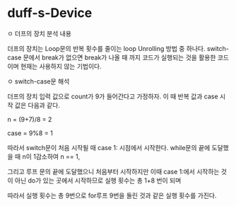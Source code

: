 # duff-s-Device
ㅇ 더프의 장치 분석 내용

더프의 장치는 Loop문의 반복 횟수를 줄이는 loop Unrolling 방법 중 하나다.
switch-case 문에서 break가 없으면 break가 나올 때 까지 코드가 실행되는 것을 활용한 코드이며 현재는 사용하지 않는 기법이다.

ㅇ switch-case문 해석

더프의 장치 입력 값으로 count가 9가 들어간다고 가정하자.
이 때 반복 값과 case 시작 값은 다음과 같다.

n = (9+7)/8 = 2

case = 9%8 = 1

따라서 switch문이 처음 시작될 때 case 1: 시점에서 시작한다.
while문의 끝에 도달했을 때 n이 1감소하여 n == 1,

그리고 루프 문의 끝에 도달했으니 처음부터 시작하지만 이때 case 1:에서 시작하는 것이 아닌
do가 있는 곳에서 시작하므로 실행 횟수는 총 1+8 번이 되며

따라서 실행 횟수는 총 9번으로 for루프 9번을 돌린 것과 같은 실행 횟수를 가진다.
